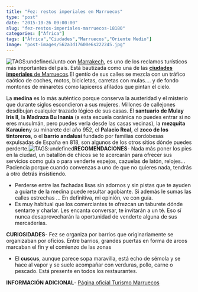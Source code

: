 ```yaml
---
title: "Fez: restos imperiales en Marruecos"
type: "post"
date: "2015-10-26 09:00:00"
slug: "fez-restos-imperiales-marruecos-18180"
categories: ["África"]
tags: ["África","Ciudades","Marruecos","Oriente Medio"]
image: "post-images/562a3d17600e6s222245.jpg"
---
```


![ TAGS:undefined](post-images/562a3d17600e6s222245.jpg)Junto con [Marrakech](http://www.missviajes.com/marrakech-enclavado-tiempo-97018), es uno de los reclamos turísticos más importantes del país. Está bautizada como una de las [**ciudades imperiales** de Marruecos](http://destinia.com/viajes/Marruecos/).El gentío de sus calles se mezcla con un tráfico caótico de coches, motos, bicicletas, carretas con mulas.... y de fondo montones de minaretes como lapiceros afilados que pintan el cielo.  
  
La **medina** es lo más auténtico porque conserva la austeridad y el misterio que durante siglos escondieron a sus mujeres. Millones de callejones desdibujan cualquier trazado lógico de sus casas. El **santuario de Mulay Iris II**, la **Madraza Bu Inania** (a esta escuela coránica no puedes entrar si no eres musulmán, pero puedes verla desde las casas vecinas), la **mezquita Karauien**y su minarete del año 952, el **Palacio Real**, el **zoco de los tintoreros**, o el **barrio andalusí** fundado por familias cordobesas expulsadas de España en 818, son algunos de los otros sitios dónde puedes perderte.![ TAGS:undefined](post-images/18180-17320.jpg "detalle de picaportes by hunda")**RECOMENDACIONES**- Nada más poner los pies en la ciudad, un batallón de chicos se te acercarán para ofrecer sus servicios como guía o para venderte espejos, cazuelas de latón, relojes... Paciencia porque cuando convenzas a uno de que no quieres nada, tendrás a otro detrás insistiendo.
- Perderse entre las fachadas lisas sin adornos y sin pistas que te ayuden a guiarte de la medina puede resultar agobiante. Si además le sumas las calles estrechas ... En definitiva, mi opinión, ve con guía.
- Es muy habitual que los comerciantes te ofrezcan un taburete dónde sentarte y charlar. Les encanta conversar, te invitarán a un té. Eso sí nunca desaprovecharán la oportunidad de venderte alguna de sus mercaderías.

**CURIOSIDADES**- Fez se organiza por barrios que originariamente se organizaban por oficios. Entre barrios, grandes puertas en forma de arcos marcaban el fin y el comienzo de las zonas
- El **cuscus**, aunque parece sopa maravilla, está echo de sémola y se hace al vapor y se suele acompañar con verduras, pollo, carne o pescado. Está presente en todos los restaurantes.

**INFORMACIÓN ADICIONAL**- [Página oficial Turismo Marruecos](http://www.visitmorocco.com/index.php/esl)